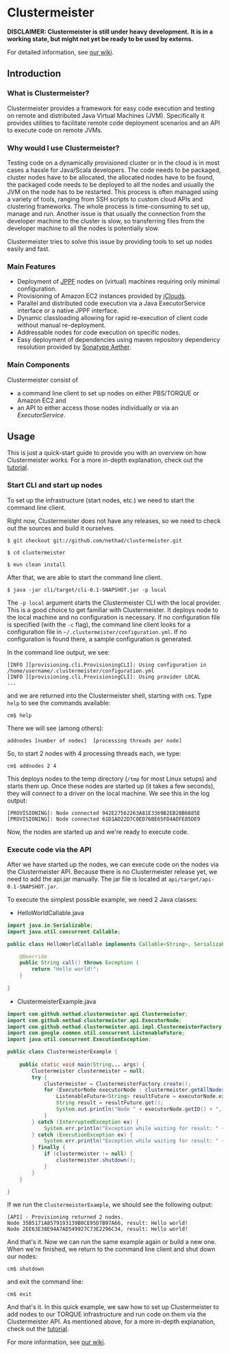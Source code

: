# Clustermeister

**DISCLAIMER: Clustermeister is still under heavy development.**
**It is in a working state, but might not yet be ready to be used by externs.**

For detailed information, see [our wiki](https://github.com/nethad/clustermeister/wiki).

## Introduction

### What is Clustermeister?

Clustermeister provides a framework for easy code execution and testing on remote and distributed 
Java Virtual Machines (JVM). Specifically it provides utilities to facilitate remote code deployment 
scenarios and an API to execute code on remote JVMs.

### Why would I use Clustermeister?

Testing code on a dynamically provisioned cluster or in the cloud is in most cases a hassle for Java/Scala developers. 
The code needs to be packaged, cluster nodes have to be allocated, the allocated nodes have to be found, the 
packaged code needs to be deployed to all the nodes and usually the JVM on the node has to be restarted. 
This process is often managed using a variety of tools, ranging from SSH scripts to custom cloud APIs and 
clustering frameworks. The whole process is time-consuming to set up, manage and run. Another issue is that 
usually the connection from the developer machine to the cluster is slow, so transferring files from the 
developer machine to all the nodes is potentially slow. 

Clustermeister tries to solve this issue by providing tools to set up nodes easily and fast.

### Main Features

* Deployment of [JPPF](http://www.jppf.org/) nodes on (virtual) machines requiring only minimal configuration.
* Provisioning of Amazon EC2 instances provided by [jClouds](http://www.jclouds.org/).
* Parallel and distributed code execution via a Java ExecutorService interface or a native JPPF interface.
* Dynamic classloading allowing for rapid re-execution of client code without manual re-deployment.
* Addressable nodes for code execution on specific nodes.
* Easy deployment of dependencies using maven repository dependency resolution provided by 
[Sonatype Aether](http://www.sonatype.org/aether).

### Main Components

Clustermeister consist of 

* a command line client to set up nodes on either PBS/TORQUE or Amazon EC2
and 
* an API to either access those nodes individually or via an _ExecutorService_.

## Usage

This is just a quick-start guide to provide you with an overview on how Clustermeister works. 
For a more in-depth explanation, check out the [tutorial](https://github.com/nethad/clustermeister/wiki/Tutorial).

### Start CLI and start up nodes

To set up the infrastructure (start nodes, etc.) we need to start the command line client.

Right now, Clustermeister does not have any releases, so we need to check out the sources and build it ourselves.

`$ git checkout git://github.com/nethad/clustermeister.git`

`$ cd clustermeister`

`$ mvn clean install`

After that, we are able to start the command line client.

`$ java -jar cli/target/cli-0.1-SNAPSHOT.jar -p local`

The `-p local` argument starts the Clustermeister CLI with the local provider. This is a good choice to get familiar with Clustermeister. It deploys node to the local machine and no configuration is necessary. If no configuration file is specified (with the `-c` flag), the command line client looks for a configuration file 
in `~/.clustermeister/configuration.yml`. If no configuration is found there, a sample configuration is 
generated.

In the command line output, we see:

```
[INFO ][provisioning.cli.ProvisioningCLI]: Using configuration in /home/username/.clustermeister/configuration.yml
[INFO ][provisioning.cli.ProvisioningCLI]: Using provider LOCAL
...
```

and we are returned into the Clustermeister shell, starting with `cm$`. Type `help` to see the commands available:

`cm$ help`

There we will see (among others):

`addnodes [number of nodes]  [processing threads per node]`

So, to start 2 nodes with 4 processing threads each, we type:

`cm$ addnodes 2 4`

This deploys nodes to the temp directory (`/tmp` for most Linux setups) and starts them up. Once these 
nodes are started up (it takes a few seconds), they will connect to a driver on the local machine. We see this in the log output:

```
[PROVISIONING]: Node connected 942E27562263A81E3369B2EB28B6885E
[PROVISIONING]: Node connected 61D1AD22D7C0ED76BE65FD4ADFE85DE9
```

Now, the nodes are started up and we're ready to execute code.

### Execute code via the API

After we have started up the nodes, we can execute code on the nodes via the Clustermeister API. Because 
there is no Clustermeister release yet, we need to add the api.jar manually. The jar file is located at 
`api/target/api-0.1-SNAPSHOT.jar`.

To execute the simplest possible example, we need 2 Java classes:

* HelloWorldCallable.java

```java
import java.io.Serializable;
import java.util.concurrent.Callable;

public class HelloWorldCallable implements Callable<String>, Serializable {

    @Override
    public String call() throws Exception {
        return "Hello world!";
    }
    
}
```

* ClustermeisterExample.java

```java
import com.github.nethad.clustermeister.api.Clustermeister;
import com.github.nethad.clustermeister.api.ExecutorNode;
import com.github.nethad.clustermeister.api.impl.ClustermeisterFactory;
import com.google.common.util.concurrent.ListenableFuture;
import java.util.concurrent.ExecutionException;

public class ClustermeisterExample {
    
    public static void main(String... args) {
        Clustermeister clustermeister = null;
        try {
            clustermeister = ClustermeisterFactory.create();
            for (ExecutorNode executorNode : clustermeister.getAllNodes()) {
                ListenableFuture<String> resultFuture = executorNode.execute(new HelloWorldCallable());
                String result = resultFuture.get();
                System.out.println("Node " + executorNode.getID() + ", result: " + result);
            }
        } catch (InterruptedException ex) {
            System.err.println("Exception while waiting for result: " + ex.getMessage());
        } catch (ExecutionException ex) {
            System.err.println("Exception while waiting for result: " + ex.getMessage());
        } finally {
            if (clustermeister != null) {
                clustermeister.shutdown();
            }
        }
    }

}
```

If we run the `ClustermeisterExample`, we should see the following output:

```
[API] - Provisioning returned 2 nodes.
Node 35B5171A8579193139B0CE95D7B97A66, result: Hello world!
Node 2EE63E38E94A7AD549927C73E2296C34, result: Hello world!
```

And that's it. Now we can run the same example again or build a new one. When we're finished, we 
return to the command line client and shut down our nodes:

`cm$ shutdown`

and exit the command line:

`cm$ exit`

And that's it. In this quick example, we saw how to set up Clustermeister to add nodes to our TORQUE 
infrastructure and run code on them via the Clustermeister API. As mentioned above, for a more in-depth 
explanation, check out the [tutorial](https://github.com/nethad/clustermeister/wiki/Tutorial).

For more information, see [our wiki](https://github.com/nethad/clustermeister/wiki).

